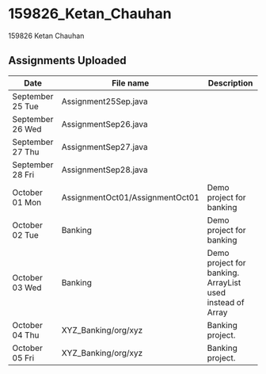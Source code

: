 # 159826_Ketan_Chauhan
159826 Ketan Chauhan

## Assignments Uploaded
| Date | File name | Description |
| -- | -- | -- |
| September 25 Tue | Assignment25Sep.java |  |
| September 26 Wed | AssignmentSep26.java |  |
| September 27 Thu | AssignmentSep27.java |  |
| September 28 Fri | AssignmentSep28.java |  |
| October 01 Mon | AssignmentOct01/AssignmentOct01 | Demo project for banking |
| October 02 Tue | Banking | Demo project for banking |
| October 03 Wed | Banking | Demo project for banking. ArrayList used instead of Array |
| October 04 Thu | XYZ_Banking/org/xyz | Banking project. |
| October 05 Fri | XYZ_Banking/org/xyz | Banking project. |
